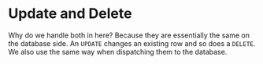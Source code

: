 # Update and Delete

Why do we handle both in here? Because they are essentially the same on the database side. An `UPDATE` changes an existing
row and so does a `DELETE`. We also use the same way when dispatching them to the database.

